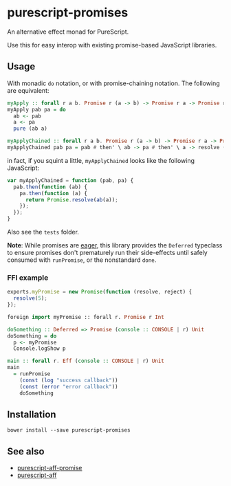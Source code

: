 # purescript-promises

An alternative effect monad for PureScript.

Use this for easy interop with existing promise-based JavaScript libraries.

## Usage

With monadic `do` notation, or with promise-chaining notation. The following are
equivalent:

```purescript
myApply :: forall r a b. Promise r (a -> b) -> Promise r a -> Promise r b
myApply pab pa = do
  ab <- pab
  a <- pa
  pure (ab a)

myApplyChained :: forall r a b. Promise r (a -> b) -> Promise r a -> Promise r b
myApplyChained pab pa = pab # then' \ ab -> pa # then' \ a -> resolve (ab a)
```

in fact, if you squint a little, `myApplyChained` looks like the following JavaScript:

```javascript
var myApplyChained = function (pab, pa) {
  pab.then(function (ab) {
    pa.then(function (a) {
      return Promise.resolve(ab(a));
    });
  });
}
```

Also see the `tests` folder.

**Note**: While promises are [eager](https://medium.com/@avaq/broken-promises-2ae92780f33),
this library provides the `Deferred` typeclass to ensure promises don't prematurely
run their side-effects until safely consumed with `runPromise`, or the nonstandard
`done`.

### FFI example
```javascript
exports.myPromise = new Promise(function (resolve, reject) {
  resolve(5);
});
```

```purescript
foreign import myPromise :: forall r. Promise r Int

doSomething :: Deferred => Promise (console :: CONSOLE | r) Unit
doSomething = do
  p <- myPromise
  Console.logShow p

main :: forall r. Eff (console :: CONSOLE | r) Unit  
main
  = runPromise
    (const (log "success callback"))
    (const (error "error callback"))
    doSomething
```

## Installation

`bower install --save purescript-promises`

## See also
* [purescript-aff-promise](https://github.com/nwolverson/purescript-aff-promise)
* [purescript-aff](https://github.com/slamdata/purescript-aff)

